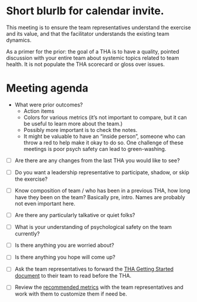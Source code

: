# Short blurlb for calendar invite.
This meeting is to ensure the team representatives understand the exercise and its value, and that the facilitator understands the existing team dynamics.

As a primer for the prior: the goal of a THA is to have a quality, pointed discussion with your entire team about systemic topics related to team health. It is not populate the THA scorecard or gloss over issues.

# Meeting agenda

- What were prior outcomes?
    - Action items
    - Colors for various metrics (it’s not important to compare, but it can be useful to learn more about the team.)
    - Possibly more important is to check the notes.
    - It might be valuable to have an “inside person”, someone who can throw a red to help make it okay to do so. One challenge of these meetings is poor psych safety can lead to green-washing.

- [ ] Are there are any changes from the last THA you would like to see?

- [ ] Do you want a leadership representative to participate, shadow, or skip the exercise?

- [ ] Know composition of team / who has been in a previous THA, how long have they been on the team? Basically pre, intro. Names are probably not even important here.
- [ ] Are there any particularly talkative or quiet folks?

- [ ] What is your understanding of psychological safety on the team currently?

- [ ] Is there anything you are worried about?

- [ ] Is there anything you hope will come up?

- [ ] Ask the team representatives to forward the [THA Getting Started document](https://docs.google.com/document/d/1h34W05UgqHF935SNWxZK8hoSBYK-w3-wBwSPPr1FpD8/edit) to their team to read before the THA.

- [ ] Review the [recommended metrics]( ) with the team representatives and work with them to customize them if need be.
